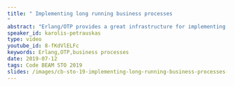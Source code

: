 ```yaml
---
title: " Implementing long running business processes
"
abstract: "Erlang/OTP provides a great infrastructure for implementing business processes. Although several additional features are needed in typical BPM application, like persistence, audit, migration of processes in a cluster. In this talk we present a framework for implementing long running FSM based processes as well as several design patterns that rendered useful in practice. The main features the framework provides are the defined semantics for structured states, scoped timers, persistence, audit and clustering."
speaker_id: karolis-petrauskas
type: video
youtube_id: 8-fKdVlELFc
keywords: Erlang,OTP,business processes
date: 2019-07-12
tags: Code BEAM STO 2019
slides: /images/cb-sto-19-implementing-long-running-business-processes-karolis-petrauskas-1-compressed.pdf
---
```


